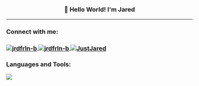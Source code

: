 <h3 align="center">👋 Hello World! I'm Jared</h3>

---
<h3 align="left">Connect with me:</h3>  
<h3 align="left">
<a href="https://codepen.io/jrdfrln-b" target="blank">
<img align="center" src="https://img.shields.io/badge/Codepen-000000?style=for-the-badge&logo=codepen&logoColor=white" alt="jrdfrln-b">
</a>
<a href="https://leetcode.com/jrdfrln-b/" target="blank">
<img align="center" src="https://img.shields.io/badge/-LeetCode-FFA116?style=for-the-badge&logo=LeetCode&logoColor=black" alt="jrdfrln-b">
</a>
<a href="https://www.hackerrank.com/JustJared" target="blank">
<img align="center" src="https://img.shields.io/badge/-Hackerrank-2EC866?style=for-the-badge&logo=HackerRank&logoColor=white" alt="JustJared">
</a>
</h3>
<h3 align="left">Languages and Tools:</h3>  
<p>
  <a href="https://skillicons.dev">
    <img src="https://skillicons.dev/icons?i=c,css,html,js,mysql,python" />
  </a>
</p>
